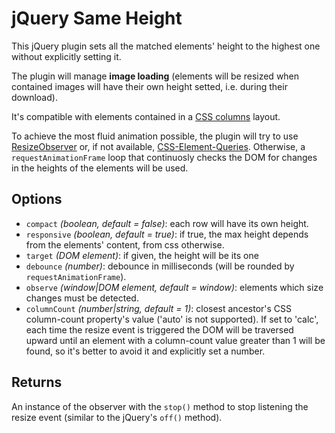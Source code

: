 # jQuery Same Height

This jQuery plugin sets all the matched elements' height to the highest one without explicitly setting it.

The plugin will manage **image loading** (elements will be resized when contained images will have their own height setted, i.e. during their download).

It's compatible with elements contained in a [CSS columns](https://developer.mozilla.org/en-US/docs/Web/CSS/CSS_Columns) layout.

To achieve the most fluid animation possible, the plugin will try to use [ResizeObserver](https://developers.google.com/web/updates/2016/10/resizeobserver) or, if not available, [CSS-Element-Queries](https://github.com/marcj/css-element-queries). Otherwise, a `requestAnimationFrame` loop that continuosly 
checks the DOM for changes in the heights of the elements will be used.

## Options

- `compact` *(boolean, default = false)*: each row will have its own height.
- `responsive` *(boolean, default = true)*: if true, the max height depends from the elements' content, from css otherwise.
- `target` *(DOM element)*: if given, the height will be its one
- `debounce` *(number)*: debounce in milliseconds (will be rounded by `requestAnimationFrame`).
- `observe` *(window|DOM element, default = window)*: elements which size changes must be detected.
- `columnCount` *(number|string, default = 1)*: closest ancestor's CSS column-count property's value ('auto' is not supported). If set to 'calc', each time the resize event is triggered the DOM will be traversed upward until an element with a column-count value greater than 1 will be found, so it's better to avoid it and explicitly set a number.

## Returns

An instance of the observer with the `stop()` method to stop listening the resize event (similar to the jQuery's `off()` method).
